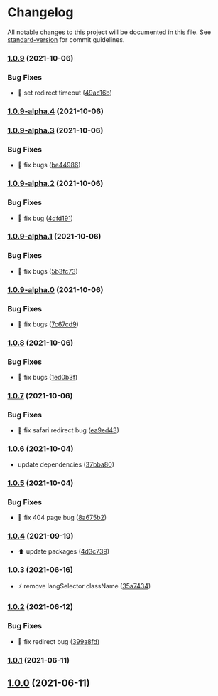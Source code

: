 # Changelog

All notable changes to this project will be documented in this file. See [standard-version](https://github.com/conventional-changelog/standard-version) for commit guidelines.

### [1.0.9](https://github.com/85Ryan/gatsby-plugin-usei18n/compare/v1.0.9-alpha.4...v1.0.9) (2021-10-06)


### Bug Fixes

* :bug: set redirect timeout ([49ac16b](https://github.com/85Ryan/gatsby-plugin-usei18n/commit/49ac16b055fd67731205d98fab7b3122adcbb24f))

### [1.0.9-alpha.4](https://github.com/85Ryan/gatsby-plugin-usei18n/compare/v1.0.9-alpha.3...v1.0.9-alpha.4) (2021-10-06)

### [1.0.9-alpha.3](https://github.com/85Ryan/gatsby-plugin-usei18n/compare/v1.0.9-alpha.2...v1.0.9-alpha.3) (2021-10-06)


### Bug Fixes

* :bug: fix bugs ([be44986](https://github.com/85Ryan/gatsby-plugin-usei18n/commit/be449861b89d28fcdaf851b0813bfdb77fea8086))

### [1.0.9-alpha.2](https://github.com/85Ryan/gatsby-plugin-usei18n/compare/v1.0.9-alpha.1...v1.0.9-alpha.2) (2021-10-06)


### Bug Fixes

* :bug: fix bug ([4dfd191](https://github.com/85Ryan/gatsby-plugin-usei18n/commit/4dfd191293a24b828dee4468b7b1c4d4bec3ff89))

### [1.0.9-alpha.1](https://github.com/85Ryan/gatsby-plugin-usei18n/compare/v1.0.9-alpha.0...v1.0.9-alpha.1) (2021-10-06)


### Bug Fixes

* :bug: fix bugs ([5b3fc73](https://github.com/85Ryan/gatsby-plugin-usei18n/commit/5b3fc732731620e7e3ab19b3efc33bfbaa905185))

### [1.0.9-alpha.0](https://github.com/85Ryan/gatsby-plugin-usei18n/compare/v1.0.8...v1.0.9-alpha.0) (2021-10-06)


### Bug Fixes

* :bug: fix bugs ([7c67cd9](https://github.com/85Ryan/gatsby-plugin-usei18n/commit/7c67cd9574c82abd0a7c425be4aab40db0c4ef05))

### [1.0.8](https://github.com/85Ryan/gatsby-plugin-usei18n/compare/v1.0.7...v1.0.8) (2021-10-06)


### Bug Fixes

* :bug: fix bugs ([1ed0b3f](https://github.com/85Ryan/gatsby-plugin-usei18n/commit/1ed0b3f9f3ea996b321d74403e57976dcdbc3050))

### [1.0.7](https://github.com/85Ryan/gatsby-plugin-usei18n/compare/v1.0.6...v1.0.7) (2021-10-06)


### Bug Fixes

* :bug: fix safari redirect bug ([ea9ed43](https://github.com/85Ryan/gatsby-plugin-usei18n/commit/ea9ed430f77c859e5d39001708f7a26799b209b6))

### [1.0.6](https://github.com/85Ryan/gatsby-plugin-usei18n/compare/v1.0.5...v1.0.6) (2021-10-04)


* update dependencies ([37bba80](https://github.com/85Ryan/gatsby-plugin-usei18n/commit/37bba806d2e03d7b9d39f55c42cc21f3ba7fde00))

### [1.0.5](https://github.com/85Ryan/gatsby-plugin-usei18n/compare/v1.0.4...v1.0.5) (2021-10-04)


### Bug Fixes

* :bug: fix 404 page bug ([8a675b2](https://github.com/85Ryan/gatsby-plugin-usei18n/commit/8a675b21caf34830fc03b4889a64485490bb61c4))

### [1.0.4](https://github.com/85Ryan/gatsby-plugin-usei18n/compare/v1.0.3...v1.0.4) (2021-09-19)


* :arrow_up: update packages ([4d3c739](https://github.com/85Ryan/gatsby-plugin-usei18n/commit/4d3c73975fe7270a5ae3f51c8090ecae6a0d4802))

### [1.0.3](https://github.com/85Ryan/gatsby-plugin-usei18n/compare/v1.0.2...v1.0.3) (2021-06-16)


* :zap: remove langSelector className ([35a7434](https://github.com/85Ryan/gatsby-plugin-usei18n/commit/35a7434bfb7d766b139e9211f59621f734d867af))

### [1.0.2](https://github.com/85Ryan/gatsby-plugin-usei18n/compare/v1.0.1...v1.0.2) (2021-06-12)


### Bug Fixes

* :bug: fix redirect bug ([399a8fd](https://github.com/85Ryan/gatsby-plugin-usei18n/commit/399a8fdb3d69abf7b7abf20db22dd5251fb6b38b))

### [1.0.1](https://github.com/85Ryan/gatsby-plugin-usei18n/compare/v1.0.0...v1.0.1) (2021-06-11)

## [1.0.0](https://github.com/85Ryan/gatsby-plugin-usei18n/compare/v1.0.1...v1.0.0) (2021-06-11)
